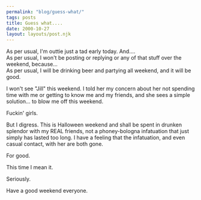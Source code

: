 ```yaml
---
permalink: "blog/guess-what/"
tags: posts
title: Guess what....
date: 2000-10-27
layout: layouts/post.njk
---
```


As per usual, I'm outtie just a tad early today. And....  
As per usual, I won't be posting or replying or any of that stuff over the weekend, because...  
As per usual, I will be drinking beer and partying all weekend, and it will be good. 

I won't see "Jill" this weekend. I told her my concern about her not spending time with me or getting to know me and my friends, and she sees a simple solution... to blow me off this weekend.

Fuckin' girls.

But I digress. This is Halloween weekend and shall be spent in drunken splendor with my REAL friends, not a phoney-bologna infatuation that just simply has lasted too long. I have a feeling that the infatuation, and even casual contact, with her are both gone.

For good. 

This time I mean it.

Seriously.

Have a good weekend everyone.
